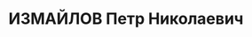 ---
title: ИЗМАЙЛОВ Петр Николаевич
description: 'Род. в 1906, Казань, обр.: высшее. Геофизик, мастер спорта по шахматам,
  инж. Зап.-Сиб. геологоразвед. треста

  Арестован 10.09.1936. Приговор: ВК ВС СССР, 28.03.1937 – ВМН.

  Реабилитирован в 1957'
---